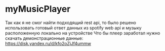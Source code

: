 # myMusicPlayer
Так как я не смог найти подходящий rest api, то было решено использовать готовый ответ данных из spotify web api и музыку расположенную локально на устройстве
Что бы плеер заработал нужно скачать демонстрационные данные: https://disk.yandex.ru/d/kfo2oZjJf4ummw

